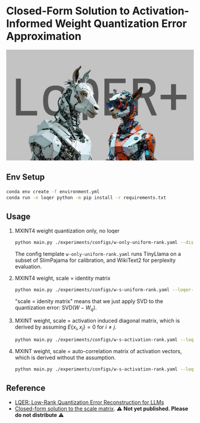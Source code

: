 # Closed-Form Solution to Activation-Informed Weight Quantization Error Approximation

![](/docs/big-little-llama-small.png)


## Env Setup

```bash
conda env create -f environment.yml
conda run -n loqer python -m pip install -r requirements.txt
```

## Usage

1. MXINT4 weight quantization only, no loqer

    ```bash
    python main.py ./experiments/configs/w-only-uniform-rank.yaml --disable-loqer --disable-lm-eval
    ```

    The config template `w-only-uniform-rank.yaml` runs TinyLlama on a subset of SlimPajama for calibration, and WikiText2 for perplexity evaluation.

2. MXINT4 weight, scale = identity matrix

    ```bash
    python main.py ./experiments/configs/w-s-uniform-rank.yaml --loqer-scaling-mode identity --disable-lm-eval
    ```

    "scale = idenity matrix" means that we just apply SVD to the quantization error: $\mathrm{SVD}(W - W_q)$.

3. MXINT weight, scale = activation induced diagonal matrix, which is derived by assuming $E\{x_i, x_j\} = 0$ for $i\neq j$.

    ```bash
    python main.py ./experiments/configs/w-s-activation-rank.yaml --loqer-scaling-mode diag --disable-lm-eval
    ```

4. MXINT weight, scale = auto-correlation matrix of activation vectors, which is derived without the assumption.

    ```bash
    python main.py ./experiments/configs/w-s-activation-rank.yaml --loqer-scaling-mode rxx --disable-lm-eval
    ```


## Reference

- [LQER: Low-Rank Quantization Error Reconstruction for LLMs](https://arxiv.org/abs/2402.02446)
- [Closed-form solution to the scale matrix](https://typst.app/project/rQcqVZNgJGJz2LLuOrZx6y). ⚠️ **Not yet published. Please do not distribute** ⚠️

